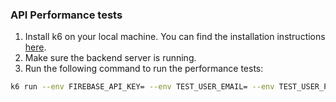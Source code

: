### API Performance tests

1. Install k6 on your local machine. You can find the installation instructions [here](https://k6.io/docs/getting-started/installation/).
2. Make sure the backend server is running.
3. Run the following command to run the performance tests:
```bash
k6 run --env FIREBASE_API_KEY= --env TEST_USER_EMAIL= --env TEST_USER_PASSWORD= backend/performance_tests/api_test.js
```